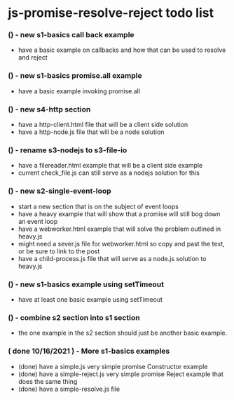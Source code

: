 # js-promise-resolve-reject todo list

### () - new s1-basics call back example
* have a basic example on callbacks and how that can be used to resolve and reject

### () - new s1-basics promise.all example
* have a basic example invoking promise.all

### () - new s4-http section
* have a http-client.html file that will be a client side solution
* have a http-node.js file that will be a node solution

### () - rename s3-nodejs to s3-file-io
* have a filereader.html example that will be a client side example
* current check_file.js can still serve as a nodejs solution for this

### () - new s2-single-event-loop
* start a new section that is on the subject of event loops
* have a heavy example that will show that a promise will still bog down an event loop
* have a webworker.html example that will solve the problem outlined in heavy.js
* might need a sever.js file for webworker.html  so copy and past the text, or be sure to link to the post
* have a child-process.js file that will serve as a node.js solution to heavy.js

### () - new s1-basics example using setTimeout
* have at least one basic example using setTimeout

### () - combine s2 section into s1 section
* the one example in the s2 section should just be another basic example.

### ( done 10/16/2021 ) - More s1-basics examples
* (done) have a simple.js very simple promise Constructor example
* (done) have a simple-reject.js very simple promise Reject example that does the same thing
* (done) have a simple-resolve.js file